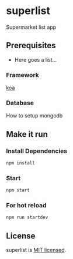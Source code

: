 # superlist

Supermarket list app

## Prerequisites

* Here goes a list...

### Framework

[koa](https://koajs.com/)

### Database

How to setup mongodb

## Make it run

### Install Dependencies

``` bash
npm install
```

### Start

``` bash
npm start
```

### For hot reload

``` bash
npm run startdev
```

## License

superlist is [MIT licensed](./LICENSE).
